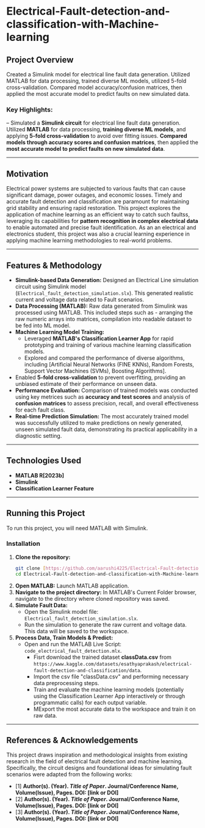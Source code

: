 # Electrical-Fault-detection-and-classification-with-Machine-learning

## Project Overview
Created a Simulink model for electrical line fault data generation. Utilized MATLAB for data processing, trained diverse ML models, utilized 5-fold cross-validation. Compared model accuracy/confusion matrices, then applied the most accurate model to predict faults on new simulated data.

### Key Highlights:
– Simulated a **Simulink circuit** for electrical line fault data generation. Utilized **MATLAB** for data processing, **training diverse ML models**, and applying **5-fold cross-validation** to avoid over fitting issues. **Compared models through accuracy scores and confusion matrices**, then applied the **most accurate model to predict faults on new simulated data**.

---

## Motivation

Electrical power systems are subjected to various faults that can cause significant damage, power outages, and economic losses. Timely and accurate fault detection and classification are paramount for maintaining grid stability and ensuring rapid restoration. This project explores the application of machine learning as an efficient way to catch such faultss, leveraging its capabilities for **pattern recognition in complex electrical data** to enable automated and precise fault identification. As an an electrical and electronics student, this project was also a crucial learning experience in applying machine learning methodologies to real-world problems.

---

## Features & Methodology

* **Simulink-based Data Generation:** Designed an Electrical Line simulation circuit using Simulink model (`Electrical_fault_detection_simulation.slx`). This generated realistic current and voltage data related to Fault scenarios.
* **Data Processing (MATLAB):** Raw data generated from Simulink was processed using MATLAB. This included steps such as - arranging the raw numeric arrays into matrices, compilation into readable dataset to be fed into ML model.
* **Machine Learning Model Training:**
    * Leveraged **MATLAB's Classification Learner App** for rapid prototyping and training of various machine learning classification models.
    * Explored and compared the performance of diverse algorithms, including [Artificial Neural Networks (FINE KNNs), Random Forests, Support Vector Machines (SVMs), Boosting Algorithms].
* Enabled **5-fold cross-validation** to prevent overfitting, providing an unbiased estimate of their performance on unseen data.
* **Performance Evaluation:** Comparison of trained models was conducted using key metrices such as **accuracy and test scores** and analysis of **confusion matrices** to assess precision, recall, and overall effectiveness for each fault class.
* **Real-time Prediction Simulation:** The most accurately trained model was successfully utilized to make predictions on newly generated, unseen simulated fault data, demonstrating its practical applicability in a diagnostic setting.

---

## Technologies Used

* **MATLAB R[2023b]**
* **Simulink**
* **Classification Learner Feature**

---

## Running this Project

To run this project, you will need MATLAB with Simulink.

### Installation

1.  **Clone the repository:**
    ```bash
    git clone [https://github.com/aarushi4225/Electrical-Fault-detection-and-classification-with-Machine-learning.git](https://github.com/aarushi4225/Electrical-Fault-detection-and-classification-with-Machine-learning.git)
    cd Electrical-Fault-detection-and-classification-with-Machine-learning
    ```
2.  **Open MATLAB:** Launch MATLAB application.
3.  **Navigate to the project directory:** In MATLAB's Current Folder browser, navigate to the directory where cloned repository was saved.
4.  **Simulate Fault Data:**
    * Open the Simulink model file: `Electrical_fault_detection_simulation.slx`.
    * Run the simulation to generate the raw current and voltage data. This data will be saved to the workspace.
4.  **Process Data, Train Models & Predict:**
    * Open and run the MATLAB Live Script: `code_electrical_fault_detection.mlx`.
        * Fisrt download the trained dataset **classData.csv** from `https://www.kaggle.com/datasets/esathyaprakash/electrical-fault-detection-and-classification/data`.
        * Import the csv file "classData.csv" and performing necessary data preprocessing steps.
        * Train and evaluate the machine learning models (potentially using the Classification Learner App interactively or through programmatic calls) for each output variable.
        * MExport the most accurate data to the workspace and train it on raw data.

---

## References & Acknowledgements

This project draws inspiration and methodological insights from existing research in the field of electrical fault detection and machine learning. Specifically, the circuit designs and foundational ideas for simulating fault scenarios were adapted from the following works:

* [1] **Author(s). (Year). *Title of Paper*. Journal/Conference Name, Volume(Issue), Pages. DOI: [link or DOI]**
* [2] **Author(s). (Year). *Title of Paper*. Journal/Conference Name, Volume(Issue), Pages. DOI: [link or DOI]**
* [3] **Author(s). (Year). *Title of Paper*. Journal/Conference Name, Volume(Issue), Pages. DOI: [link or DOI]**
